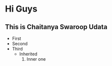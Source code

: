 # Hi Guys
## This is Chaitanya Swaroop Udata
- First
- Second
- Third
  - Inherited
    1. Inner one
